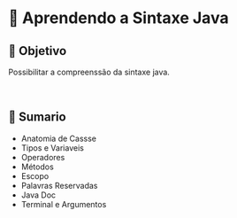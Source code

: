 # 📌 **Aprendendo a Sintaxe Java**

## 🎯 **Objetivo**
Possibilitar a compreenssão da sintaxe java.

<br>

## 📎 **Sumario**
- Anatomia de Cassse
- Tipos e Variaveis
- Operadores
- Métodos
- Escopo
- Palavras Reservadas
- Java Doc
- Terminal e Argumentos